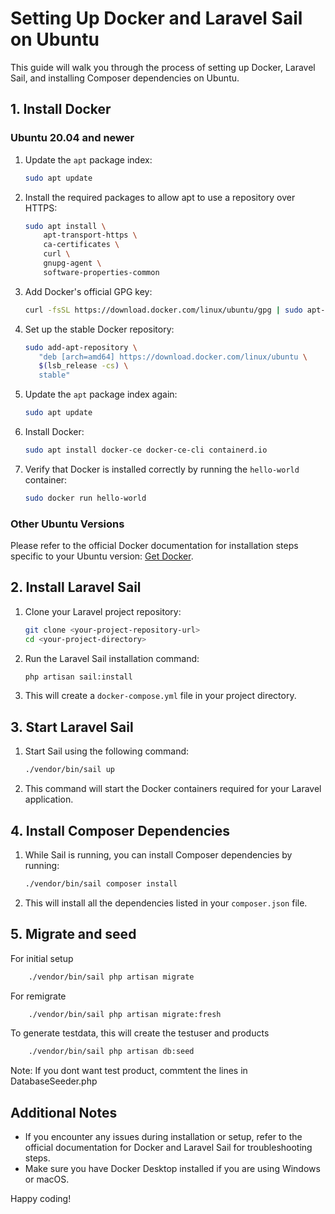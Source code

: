 # Setting Up Docker and Laravel Sail on Ubuntu

This guide will walk you through the process of setting up Docker, Laravel Sail, and installing Composer dependencies on Ubuntu.

## 1. Install Docker

### Ubuntu 20.04 and newer

1. Update the `apt` package index:

    ```bash
    sudo apt update
    ```

2. Install the required packages to allow apt to use a repository over HTTPS:

    ```bash
    sudo apt install \
        apt-transport-https \
        ca-certificates \
        curl \
        gnupg-agent \
        software-properties-common
    ```

3. Add Docker's official GPG key:

    ```bash
    curl -fsSL https://download.docker.com/linux/ubuntu/gpg | sudo apt-key add -
    ```

4. Set up the stable Docker repository:

    ```bash
    sudo add-apt-repository \
       "deb [arch=amd64] https://download.docker.com/linux/ubuntu \
       $(lsb_release -cs) \
       stable"
    ```

5. Update the `apt` package index again:

    ```bash
    sudo apt update
    ```

6. Install Docker:

    ```bash
    sudo apt install docker-ce docker-ce-cli containerd.io
    ```

7. Verify that Docker is installed correctly by running the `hello-world` container:

    ```bash
    sudo docker run hello-world
    ```

### Other Ubuntu Versions

Please refer to the official Docker documentation for installation steps specific to your Ubuntu version: [Get Docker](https://docs.docker.com/get-docker/).

## 2. Install Laravel Sail

1. Clone your Laravel project repository:

    ```bash
    git clone <your-project-repository-url>
    cd <your-project-directory>
    ```

2. Run the Laravel Sail installation command:

    ```bash
    php artisan sail:install
    ```

3. This will create a `docker-compose.yml` file in your project directory.

## 3. Start Laravel Sail

1. Start Sail using the following command:

    ```bash
    ./vendor/bin/sail up
    ```

2. This command will start the Docker containers required for your Laravel application.

## 4. Install Composer Dependencies

1. While Sail is running, you can install Composer dependencies by running:

    ```bash
    ./vendor/bin/sail composer install
    ```

2. This will install all the dependencies listed in your `composer.json` file.

## 5. Migrate and seed

For initial setup
```bash
    ./vendor/bin/sail php artisan migrate
```
For remigrate 
```bash
    ./vendor/bin/sail php artisan migrate:fresh
```

To generate testdata, this will create the testuser and products
```bash
    ./vendor/bin/sail php artisan db:seed
```
Note: If you dont want test product, commtent the lines in DatabaseSeeder.php

## Additional Notes

- If you encounter any issues during installation or setup, refer to the official documentation for Docker and Laravel Sail for troubleshooting steps.
- Make sure you have Docker Desktop installed if you are using Windows or macOS.

Happy coding!
